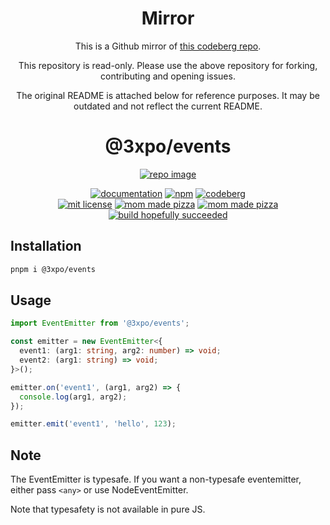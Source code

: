 <div align="center">

# Mirror

This is a Github mirror of [this codeberg repo](https://codeberg.org/Expo/pkgs/src/branch/senpai/packages/@3xpo/events/).

This repository is read-only. Please use the above repository for forking, contributing and opening issues.

The original README is attached below for reference purposes. It may be outdated and not reflect the current README.

</div>
<div align="center">

# @3xpo/events

[![repo image](https://codeberg.org/Expo/pkgs/raw/branch/senpai/img/events.png)](https://codeberg.org/Expo/pkgs/src/branch/senpai/packages/@3xpo/events)

<!-- links -->

[![documentation](https://img.shields.io/badge/-documentation-brightgreen.svg)](https://gh.expo.moe/events/) [![npm](https://img.shields.io/badge/-npm-red.svg)](https://npm.im/@3xpo/events/) [![codeberg](https://img.shields.io/badge/-codeberg-blue.svg)](https://codeberg.org/Expo/pkgs/src/branch/senpai/packages/@3xpo/events)<br/><!--misc badges-->
[![mit license](https://img.shields.io/badge/license-mit-orange.svg)](https://gh.expo.moe/events/LICENSE.txt) [![mom made pizza](https://img.shields.io/badge/type-safe-blue.svg)](https://typescriptlang.org/) [![mom made pizza](https://img.shields.io/badge/mom%20made-pizza-white.svg)](https://www.youtube.com/watch?v=IO9XlQrEt2Y)<br/><!-- github ci -->
[![build hopefully succeeded](https://img.shields.io/badge/ci%20hopefully%20didn't-die%20again-green.svg)](https://github.com/Exponential-Workload/events/actions/workflows/build.yml)

</div>

## Installation

```bash
pnpm i @3xpo/events
```

## Usage

```ts
import EventEmitter from '@3xpo/events';

const emitter = new EventEmitter<{
  event1: (arg1: string, arg2: number) => void;
  event2: (arg1: string) => void;
}>();

emitter.on('event1', (arg1, arg2) => {
  console.log(arg1, arg2);
});

emitter.emit('event1', 'hello', 123);
```

## Note

The EventEmitter is typesafe. If you want a non-typesafe eventemitter, either pass `<any>` or use NodeEventEmitter.

Note that typesafety is not available in pure JS.

